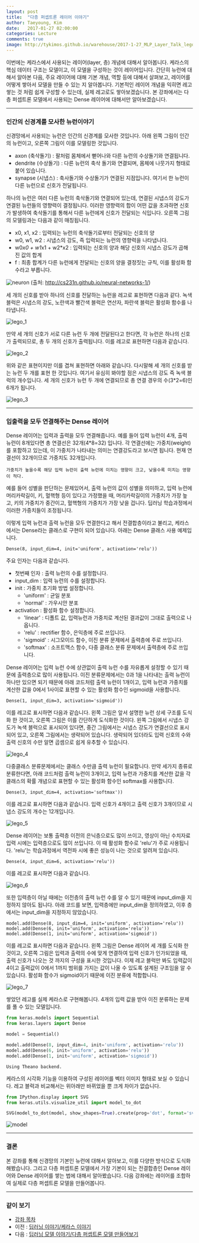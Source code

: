 ```yaml
---
layout: post
title:  "다층 퍼셉트론 레이어 이야기"
author: Taeyoung, Kim
date:   2017-01-27 02:00:00
categories: Lecture
comments: true
image: http://tykimos.github.io/warehouse/2017-1-27_MLP_Layer_Talk_lego_5.png
---
```

이번에는 케라스에서 사용되는 레이어(layer, 층) 개념에 대해서 알아봅니다. 케라스의 핵심 데이터 구조는 모델이고, 이 모델을 구성하는 것이 레이어입니다. 간단히 뉴런에 대해서 알아본 다음, 주요 레이어에 대해 기본 개념, 역할 등에 대해서 살펴보고, 레이어를 어떻게 쌓아서 모델을 만들 수 있는 지 알아봅니다. 기본적인 레이어 개념을 익히면 레고 쌓는 것 처럼 쉽게 구성할 수 있는데, 실제 레고로도 쌓아보겠습니다. 본 강좌에서는 다층 퍼셉트론 모델에서 사용되는 Dense 레이어에 대해서만 알아보겠습니다.

---

### 인간의 신경계를 모사한 뉴런이야기

신경망에서 사용되는 뉴런은 인간의 신경계를 모사한 것입니다. 아래 왼쪽 그림이 인간의 뉴런이고, 오른쪽 그림이 이를 모델링한 것입니다.

* axon (축삭돌기) : 팔처럼 몸체에서 뻗어나와 다른 뉴런의 수상돌기와 연결됩니다.
* dendrite (수상돌기) : 다른 뉴런의 축삭 돌기와 연결되며, 몸체에 나뭇가지 형태로 붙어 있습니다.
* synapse (시냅스) : 축사돌기와 수상돌기가 연결된 지점입니다. 여기서 한 뉴런이 다른 뉴런으로 신호가 전달됩니다.

하나의 뉴런은 여러 다른 뉴런의 축삭돌기와 연결되어 있는데, 연결된 시냅스의 강도가 연결된 뉴런들의 영향력이 결정됩니다. 이러한 영향력의 합이 어떤 값을 초과하면 신호가 발생하여 축삭돌기를 통해서 다른 뉴런에게 신호가 전달되는 식입니다. 오른쪽 그림의 모델링과는 다음과 같이 매칭됩니다.

* x0, x1, x2 : 입력되는 뉴런의 축삭돌기로부터 전달되는 신호의 양
* w0, w1, w2 : 시냅스의 강도, 즉 입력되는 뉴런의 영향력을 나타냅니다.
* w0*x0 + w1*x1 + w2*x2 : 입력되는 신호의 양과 해당 신호의 시냅스 강도가 곱해진 값의 합계
* f : 최종 합계가 다른 뉴런에게 전달되는 신호의 양을 결정짓는 규칙, 이를 활성화 함수라고 부릅니다.

![neuron](http://tykimos.github.io/warehouse/2017-1-27_MLP_Layer_Talk_neuron.png)
(출처: http://cs231n.github.io/neural-networks-1/)

세 개의 신호를 받아 하나의 신호를 전달하는 뉴런을 레고로 표현하면 다음과 같다. 녹색 블럭은 시냅스의 강도, 노란색과 빨간색 블럭은 연산자, 파란색 블럭은 활성화 함수를 나타냅니다.

![lego_1](http://tykimos.github.io/warehouse/2017-1-27_MLP_Layer_Talk_lego_1.png)

만약 세 개의 신호가 서로 다른 뉴런 두 개에 전달된다고 한다면, 각 뉴런은 하나의 신호가 출력되므로, 총 두 개의 신호가 출력됩니다. 이를 레고로 표현하면 다음과 같습니다.

![lego_2](http://tykimos.github.io/warehouse/2017-1-27_MLP_Layer_Talk_lego_2.png)

위와 같은 표현이지만 이를 겹쳐 표현하면 아래와 같습니다. 다시말해 세 개의 신호를 받는 뉴런 두 개를 표현 한 것입니다. 여기서 유심히 봐야할 점은 시냅스의 강도 즉 녹색 블럭의 개수입니다. 세 개의 신호가 뉴런 두 개에 연결되므로 총 연결 경우의 수(3*2=6)인 6개가 됩니다.

![lego_3](http://tykimos.github.io/warehouse/2017-1-27_MLP_Layer_Talk_lego_3.png)

---

### 입출력을 모두 연결해주는 Dense 레이어

Dense 레이어는 입력과 출력을 모두 연결해줍니다. 예를 들어 입력 뉴런이 4개, 출력 뉴런이 8개있다면 총 연결선은 32개(4*8=32) 입니다. 각 연결선에는 가중치(weight)를 포함하고 있는데, 이 가중치가 나타내는 의미는 연결강도라고 보시면 됩니다. 현재 연결선이 32개이므로 가중치도 32개입니다.

    가중치가 높을수록 해당 입력 뉴런이 출력 뉴런에 미치는 영향이 크고, 낮을수록 미치는 영향이 적다.

예를 들어 성별을 판단하는 문제있어서, 출력 뉴런의 값이 성별을 의미하고, 입력 뉴런에 머리카락길이, 키, 혈핵형 등이 있다고 가정했을 때, 머리카락길이의 가중치가 가장 높고, 키의 가중치가 중간이고, 혈핵형의 가중치가 가장 낮을 겁니다. 딥러닝 학습과정에서 이러한 가중치들이 조정됩니다.

이렇게 입력 뉴런과 출력 뉴런을 모두 연결한다고 해서 전결합층이라고 불리고, 케라스에서는 Dense라는 클래스로 구현이 되어 있습니다. 아래는 Dense 클래스 사용 예제입니다.

    Dense(8, input_dim=4, init='uniform', activation='relu'))

주요 인자는 다음과 같습니다.
* 첫번째 인자 : 출력 뉴런의 수를 설정합니다.
* input_dim : 입력 뉴런의 수를 설정합니다.
* init : 가중치 초기화 방법 설정합니다.
    * 'uniform' : 균일 분포
    * 'normal' : 가우시안 분포
* activation : 활성화 함수 설정합니다.
    * 'linear' : 디폴트 값, 입력뉴런과 가중치로 계산된 결과값이 그대로 출력으로 나옵니다.
    * 'relu' : rectifier 함수, 은익층에 주로 쓰입니다.
    * 'sigmoid' : 시그모이드 함수, 이진 분류 문제에서 출력층에 주로 쓰입니다.
    * 'softmax' : 소프트맥스 함수, 다중 클래스 분류 문제에서 출력층에 주로 쓰입니다.

Dense 레이어는 입력 뉴런 수에 상관없이 출력 뉴런 수를 자유롭게 설정할 수 있기 때문에 출력층으로 많이 사용됩니다. 이진 분류문제에서는 0과 1을 나타내는 출력 뉴런이 하나만 있으면 되기 때문에 아래 코드처럼 출력 뉴런이 1개이고, 입력 뉴런과 가중치를 계산한 값을 0에서 1사이로 표현할 수 있는 활성화 함수인 sigmoid을 사용합니다.

    Dense(1, input_dim=3, activation='sigmoid'))

이를 레고로 표시하면 다음과 같습니다. 왼쪽 그림은 앞서 설명한 뉴런 상세 구조를 도식화 한 것이고, 오른쪽 그림은 이를 간단하게 도식화한 것이다. 왼쪽 그림에서 시냅스 강도가 녹색 블럭으로 표시되어 있다면, 중간 그림에서는 시냅스 강도가 연결선으로 표시되어 있고, 오른쪽 그림에서는 생략되어 있습니다. 생략되어 있더라도 입력 신호의 수와 출력 신호의 수만 알면 곱셈으로 쉽게 유추할 수 있습니다.

![lego_4](http://tykimos.github.io/warehouse/2017-1-27_MLP_Layer_Talk_lego_4.png)

다중클래스 분류문제에서는 클래스 수만큼 출력 뉴런이 필요합니다. 만약 세가지 종류로 분류한다면, 아래 코드처럼 출력 뉴런이 3개이고, 입력 뉴런과 가중치를 계산한 값을 각 클래스의 확률 개념으로 표현할 수 있는 활성화 함수인 softmax를 사용합니다.

    Dense(3, input_dim=4, activation='softmax'))

이를 레고로 표시하면 다음과 같습니다. 입력 신호가 4개이고 출력 신호가 3개이므로 시냅스 강도의 개수는 12개입니다.

![lego_5](http://tykimos.github.io/warehouse/2017-1-27_MLP_Layer_Talk_lego_5.png)

Dense 레이어는 보통 출력층 이전의 은닉층으로도 많이 쓰이고, 영상이 아닌 수치자료 입력 시에는 입력층으로도 많이 쓰입니다. 이 때 활성화 함수로 'relu'가 주로 사용됩니다. 'relu'는 학습과정에서 역전파 시에 좋은 성능이 나는 것으로 알려져 있습니다.

    Dense(4, input_dim=6, activation='relu'))

이를 레고로 표시하면 다음과 같습니다.

![lego_6](http://tykimos.github.io/warehouse/2017-1-27_MLP_Layer_Talk_lego_6.png)

또한 입력층이 아닐 때에는 이전층의 출력 뉴런 수를 알 수 있기 때문에 input_dim을 지정하지 않아도 됩니다. 아래 코드를 보면, 입력층에만 input_dim을 정의하였고, 이후 층에서는 input_dim을 지정하지 않았습니다.

    model.add(Dense(8, input_dim=4, init='uniform', activation='relu'))
    model.add(Dense(6, init='uniform', activation='relu'))
    model.add(Dense(1, init='uniform', activation='sigmoid'))

이를 레고로 표시하면 다음과 같습니다. 왼쪽 그림은 Dense 레이어 세 개를 도식화 한 것이고, 오른쪽 그림은 입력과 출력의 수에 맞게 연결하여 입력 신호가 인가되었을 때, 출력 신호가 나오는 것 까지의 구성을 표시한 것입니다. 이제 레고 블럭만 봐도 입력값이 4이고 출력값이 0에서 1까지 범위를 가지는 값이 나올 수 있도록 설계된 구조임을 알 수 있습니다. 활성화 함수가 sigmoid이기 때문에 이진 분류에 적합합니다.

![lego_7](http://tykimos.github.io/warehouse/2017-1-27_MLP_Layer_Talk_lego_7.png)

쌓았던 레고를 실제 케라스로 구현해봅니다. 4개의 입력 값을 받아 이진 분류하는 문제를 풀 수 있는 모델입니다.


```python
from keras.models import Sequential
from keras.layers import Dense

model = Sequential()

model.add(Dense(8, input_dim=4, init='uniform', activation='relu'))
model.add(Dense(6, init='uniform', activation='relu'))
model.add(Dense(1, init='uniform', activation='sigmoid'))
```

    Using Theano backend.


케라스의 시각화 기능을 이용하여 구성된 레이어를 벡터 이미지 형태로 보실 수 있습니다. 레고 블럭과 비교해서는 위아래만 바뀌었을 뿐 크게 차이가 없습니다.


```python
from IPython.display import SVG
from keras.utils.visualize_util import model_to_dot

SVG(model_to_dot(model, show_shapes=True).create(prog='dot', format='svg'))
```

![model](http://tykimos.github.io/warehouse/2017-1-27-MLP_Layer_Talk_model.png)

---

### 결론

본 강좌를 통해 신경망의 기본인 뉴런에 대해서 알아보고, 이를 다양한 방식으로 도식화 해봤습니다. 그리고 다층 퍼셉트론 모델에서 가장 기본이 되는 전결합층인 Dense 레이어와 Dense 레이어를 쌓는 법에 대해서 알아봤습니다. 다음 강좌에는 레이어를 조합하여 실제로 다층 퍼셉트론 모델을 만들어봅니다.

---

### 같이 보기

* [강좌 목차](https://tykimos.github.io/lecture/)
* 이전 : [딥러닝 이야기/케라스 이야기](https://tykimos.github.io/2017/01/27/Keras_Talk/)
* 다음 : [딥러닝 모델 이야기/다층 퍼셉트론 모델 만들어보기](https://tykimos.github.io/2017/02/04/MLP_Getting_Started/)
